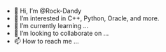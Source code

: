 - 👋 Hi, I’m @Rock-Dandy
- 👀 I’m interested in C++, Python, Oracle, and more.
- 🌱 I’m currently learning ...
- 💞️ I’m looking to collaborate on ...
- 📫 How to reach me ...

<!---
Rock-Dandy/Rock-Dandy is a ✨ special ✨ repository because its `README.md` (this file) appears on your GitHub profile.
You can click the Preview link to take a look at your changes.
--->
